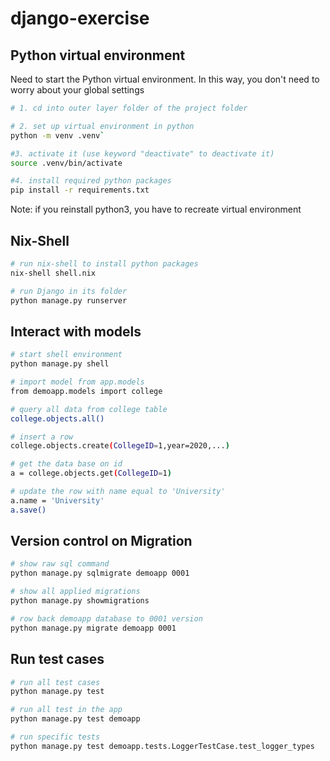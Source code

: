 # django-exercise

## Python virtual environment
Need to start the Python virtual environment. In this way, you don't need to worry about your global settings
```bash
# 1. cd into outer layer folder of the project folder

# 2. set up virtual environment in python
python -m venv .venv`

#3. activate it (use keyword "deactivate" to deactivate it)
source .venv/bin/activate

#4. install required python packages
pip install -r requirements.txt
```
Note: if you reinstall python3, you have to recreate virtual environment

## Nix-Shell
```bash
# run nix-shell to install python packages
nix-shell shell.nix

# run Django in its folder
python manage.py runserver
```


## Interact with models
```bash
# start shell environment
python manage.py shell

# import model from app.models
from demoapp.models import college

# query all data from college table
college.objects.all()

# insert a row
college.objects.create(CollegeID=1,year=2020,...)

# get the data base on id
a = college.objects.get(CollegeID=1)

# update the row with name equal to 'University'
a.name = 'University'
a.save()
```

## Version control on Migration
```bash
# show raw sql command
python manage.py sqlmigrate demoapp 0001

# show all applied migrations
python manage.py showmigrations 

# row back demoapp database to 0001 version
python manage.py migrate demoapp 0001
```

## Run test cases
```bash
# run all test cases
python manage.py test

# run all test in the app
python manage.py test demoapp

# run specific tests
python manage.py test demoapp.tests.LoggerTestCase.test_logger_types
```